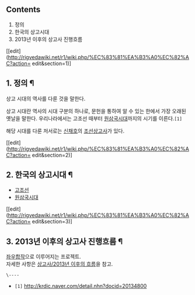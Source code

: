 ## Contents

    

1. 정의 
2. 한국의 상고시대 
3. 2013년 이후의 상고사 진행흐름 

[[edit](http://rigvedawiki.net/r1/wiki.php/%EC%83%81%EA%B3%A0%EC%82%AC?action=
edit&section=1)]

## 1. 정의 ¶

상고 시대의 역사를 다룬 것을 말한다.

  

상고 시대란 역사의 시대 구분의 하나로, 문헌을 통하여 알 수 있는 한에서 가장 오래된 옛날을 말한다. 우리나라에서는 고조선 때부터
[원삼국시대](%EC%9B%90%EC%82%BC%EA%B5%AD%EC%8B%9C%EB%8C%80.md)까지의 시기를 이른다.`[1]`

  

해당 시대를 다룬 저서로는 [신채호](%EC%8B%A0%EC%B1%84%ED%98%B8.md)의
[조선상고사](%EC%A1%B0%EC%84%A0%EC%83%81%EA%B3%A0%EC%82%AC.md)가 있다.

  

[[edit](http://rigvedawiki.net/r1/wiki.php/%EC%83%81%EA%B3%A0%EC%82%AC?action=
edit&section=2)]

## 2. 한국의 상고시대 ¶

  * [고조선](%EA%B3%A0%EC%A1%B0%EC%84%A0.md)
  * [원삼국시대](%EC%9B%90%EC%82%BC%EA%B5%AD%EC%8B%9C%EB%8C%80.md)  

[[edit](http://rigvedawiki.net/r1/wiki.php/%EC%83%81%EA%B3%A0%EC%82%AC?action=
edit&section=3)]

## 3. 2013년 이후의 상고사 진행흐름 ¶

[좌우합작](%EC%A2%8C%EC%9A%B0%ED%95%A9%EC%9E%91.md)으로 이루어지는 프로젝트.  
자세한 사항은 [상고사/2013년 이후의 흐름](%EC%83%81%EA%B3%A0%EC%82%AC/2013%EB%85%84%20%EC%9D%B4%ED%9B%84%EC%9D%98%20%ED%9D%90%EB%A6%84.md)을 참고.

  

`\----`

  * `[1]` <http://krdic.naver.com/detail.nhn?docid=20134800>

